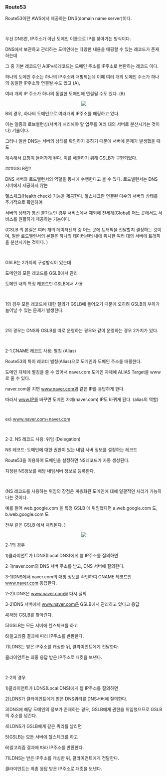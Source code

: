 ### Route53
Route53이란 AWS에서 제공하는 DNS(domain name server)이다. 

​

우선 DNS란, IP주소가 아닌 도메인 이름으로 IP를 찾아가는 방식이다.

DNS에서 보관하고 관리하는 도메인에는 다양한 내용을 매핑할 수 있는 레코드가 존재하는데 

그 중 기본 레코드인 A(IPv4)레코드는 도메인 주소를 IP주소로 변환하는 레코드 이다.  

하나의 도메인 주소는 하나의 IP주소와 매핑되는데 이때 여러 개의 도메인 주소가 하나의 동일한 IP주소와 연결될 수도 있고 (A), 

여러 개의 IP 주소가 하나의 동일한 도메인에 연결될 수도 있다. (B)
<p align="center">
  <img src="https://github.com/rubyjane16/GSLB/assets/89911621/8a1ba6f0-33a0-4875-868e-efade3595f7b">
</p>

B의 경우, 하나의 도메인으로 여러개의 IP주소를 매핑하고 있다.

 이는 일종의 로브밸런싱(서버가 처리해야 할 업무를 여러 대의 서버로 분산시키는 것이다) 기술이다. 

그러나 일반 DNS는 서버의 상태를 확인하지 못하기 때문에 서버에 문제가 발생했을 때도

계속해서 요청이 들어가게 된다. 이를 해결하기 위해 GSLB가 구현되었다. 

###GSLB란?

DNS 서버와 로드밸런서의 역할을 동시에 수행한다고 볼 수 있다. 로드밸런서는 DNS 서버에서 제공하지 않는

헬스체크(Health check) 기능을 제공한다. 헬스체크란 연결된 다수의 서버의 상태를 주기적으로 확인하여 

서버의 상태가 통신 불가능인 경우 서비스에서 제외해 전세계(Global) 어느 곳에서도 서비스를 원활하게 제공하는 기능이다.

(GSLB 의 본질은 여러 개의 데이터센터 중 어느 곳에 트래픽을 전달할지 결정하는 것이며, 일반 로드밸런서의 본질은 하나의 데이터센터 내에 위치한 여러 대의 서버에 트래픽을 분산시키는 것이다. )

​

GSLB는 2가지의 구성방식이 있는데 

도메인의 모든 레코드를 GSLB에서 관리

도메인 내의 특정 레코드만 GSLB에서 사용

​

1의 경우 모든 레코드에 대한 질의가 GSLB에 들어오기 때문에 오히려 GSLB의 부하가 늘어날 수 있는 문제가 발생한다.

​

2의 경우는 DNS와 GSLB를 따로 운영하는 경우와 같이 운영하는 경우 2가지가 있다.

​

2-1.CNAME 레코드 사용: 별칭 (Alias)

Route53의 특이 레코더 별칭(Alias)으로 도메인과 도메인 주소를 매핑한다.

도메인 자체에 별칭을 줄 수 있어서 naver.com 도메인 자체에 ALIAS Target을 www로 줄 수 있다. 

naver.com을 치면 www.naver.com과 같은 IP를 응답하게 한다.

따라서 www.IP를 바꾸면 도메인 자체(naver.com) IP도 바뀌게 된다. (alias의 역할)

​

ex) www.naver.com=naver.com

​

2-2. NS 레코드 사용: 위임 (Delegation)

NS 레코드: 도메인에 대한 권한이 있는 네임 서버 정보를 설정하는 레코드 

Route53을 이용하여 도메인을 설정하면 NS레코드가 자동 생성된다. 

지정된 NS정보를 해당 네임서버 정보로 등록한다.

​

(NS 레코드를 사용하는 위임의 장점은 계층화된 도메인에 대해 일괄적인 처리가 가능하다는 것이다. 

예를 들어 web.google.com 을 특정 GSLB 에 위임했다면 a.web.google.com 도, b.web.google.com 도 

전부 같은 GSLB 에서 처리된다. )

<p align="center">
  <img src="https://github.com/rubyjane16/GSLB/assets/89911621/e7cd8c16-1c10-407a-9b82-d05d3966a735">
</p>

2-1의 경우

1)클라이언트가 LDNS(Local DNS)에게 웹 IP주소를 질의하면 

2-1)naver.com의 DNS 서버 주소를 받고, DNS 서버에 질의한다.

3-1)DNS에서 naver.com의 매핑 정보를 확인하여 CNAME 레코드인 www.naver.com 응답한다.

2-2)LDNS은  www.naver.com을 다시 질의

3-2)DNS 서버에서 www.naver.com은 GSLB에서 관리하고 있다고 응답

4)해당 GSLB를 찾아간다.

5)GSLB는 모든 서버에 헬스체크를 하고 

6)알고리즘 결과에 따라 IP주소를 반환한다.

7)LDNS는 받은 IP주소를 캐싱한 뒤, 클라이언트에게 전달한다.

클라이언트는 최종 응답 받은 IP주소로 패킷을 보낸다.

​

2-2의 경우 

1)클라이언트가 LDNS(Local DNS)에게 웹 IP주소를 질의하면 

2)LDNS가 클라이언트에게 받은 DNS쿼리를 DNS서버에 질의한다.

3)DNS에 해당 도메인의 정보가 존재하는 경우, GSLB에게 권한을 위임했으므로 GSLB의 주소를 넘긴다.

4)LDNS가 GSLB에게 같은 쿼리를 날리면 

5)GSLB는 모든 서버에 헬스체크를 하고 

6)알고리즘 결과에 따라 IP주소를 반환한다.

7)LDNS는 받은 IP주소를 캐싱한 뒤, 클라이언트에게 전달한다.

클라이언트는 최종 응답 받은 IP주소로 패킷을 보낸다.

​

​


